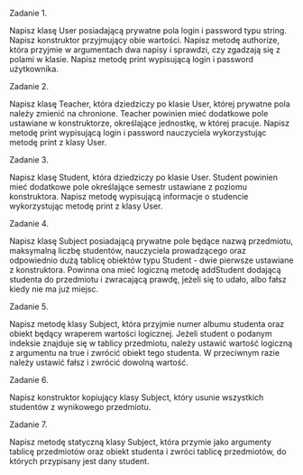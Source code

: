 Zadanie 1.

Napisz klasę User posiadającą prywatne pola login i password typu string. Napisz konstruktor przyjmujący obie wartości. Napisz metodę authorize, która przyjmie w argumentach dwa napisy i sprawdzi, czy zgadzają się z polami w klasie. Napisz metodę print wypisującą login i password użytkownika.

 

Zadanie 2. 

Napisz klasę Teacher, która dziedziczy po klasie User, której prywatne pola należy zmienić na chronione. Teacher powinien mieć dodatkowe pole ustawiane w konstruktorze, określające jednostkę, w której pracuje. Napisz metodę print wypisującą login i password nauczyciela wykorzystując metodę print z klasy User.

 

Zadanie 3.

Napisz klasę Student, która dziedziczy po klasie User. Student powinien mieć dodatkowe pole określające semestr ustawiane z poziomu konstruktora. Napisz metodę wypisującą informacje o studencie wykorzystując metodę print z klasy User.

 

Zadanie 4.

Napisz klasę Subject posiadającą prywatne pole będące nazwą przedmiotu, maksymalną liczbę  studentów, nauczyciela prowadzącego oraz odpowiednio dużą tablicę obiektów typu Student - dwie pierwsze ustawiane z konstruktora. Powinna ona mieć logiczną metodę addStudent dodającą studenta do przedmiotu i zwracającą prawdę, jeżeli się to udało, albo fałsz kiedy nie ma już miejsc.

 

Zadanie 5.

Napisz metodę klasy Subject, która przyjmie numer albumu studenta oraz obiekt będący wraperem wartości logicznej. Jeżeli student o podanym indeksie znajduje się w tablicy przedmiotu, należy ustawić wartość logiczną z argumentu na true i zwrócić obiekt tego studenta. W przeciwnym razie należy ustawić fałsz i zwrócić dowolną wartość.

 

Zadanie 6.

Napisz konstruktor kopiujący klasy Subject, który usunie wszystkich studentów z wynikowego przedmiotu.

 

Zadanie 7. 

Napisz metodę statyczną klasy Subject, która przymie jako argumenty tablicę przedmiotów oraz obiekt studenta i zwróci tablicę przedmiotów, do których przypisany jest dany student.
